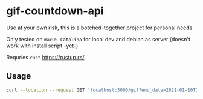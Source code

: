 # gif-countdown-api

Use at your own risk, this is a botched-together project for personal needs.

Only tested on `macOS Catalina` for local dev and debian as server (doesn't work with install script -yet-)

Requries `rust` https://rustup.rs/ 


## Usage 


```sh 
curl --location --request GET 'localhost:3000/gif?end_date=2021-01-10T11:30:30' 
```
